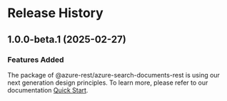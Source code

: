 # Release History
    
## 1.0.0-beta.1 (2025-02-27)

### Features Added

The package of @azure-rest/azure-search-documents-rest is using our next generation design principles. To learn more, please refer to our documentation [Quick Start](https://aka.ms/azsdk/js/mgmt/quickstart).
